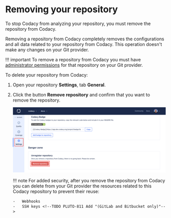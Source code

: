 # Removing your repository

To stop Codacy from analyzing your repository, you must remove the repository from Codacy.

Removing a repository from Codacy completely removes the configurations and all data related to your repository from Codacy. This operation doesn't make any changes on your Git provider.

!!! important
    To remove a repository from Codacy you must have [administrator permissions](../organizations/roles-and-permissions-for-organizations.md) for that repository on your Git provider.

To delete your repository from Codacy:

1.  Open your repository **Settings**, tab **General**.

1.  Click the button **Remove repository** and confirm that you want to remove the repository.

    ![Removing your repository](images/repository-remove.png)

    !!! note
        For added security, after you remove the repository from Codacy you can delete from your Git provider the resources related to this Codacy repository to prevent their reuse:

        -   Webhooks
        -   SSH keys <!--TODO PLUTO-811 Add "(GitLab and Bitbucket only)"-->
